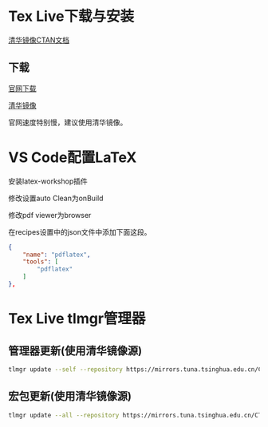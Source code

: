 # Tex Live下载与安装

[清华镜像CTAN文档](https://mirrors.tuna.tsinghua.edu.cn/help/CTAN/)

## 下载

[官网下载](https://www.tug.org/texlive/acquire-netinstall.html)

[清华镜像](https://mirrors.tuna.tsinghua.edu.cn/CTAN/systems/texlive/Images/)

官网速度特别慢，建议使用清华镜像。

# VS Code配置LaTeX

安装latex-workshop插件

修改设置auto Clean为onBuild

修改pdf viewer为browser

在recipes设置中的json文件中添加下面这段。

```json
{
    "name": "pdflatex",
    "tools": [
        "pdflatex"
    ]
},        
```

# Tex Live tlmgr管理器

## 管理器更新(使用清华镜像源)

```bash
tlmgr update --self --repository https://mirrors.tuna.tsinghua.edu.cn/CTAN/systems/texlive/tlnet
```

## 宏包更新(使用清华镜像源)

```bash
tlmgr update --all --repository https://mirrors.tuna.tsinghua.edu.cn/CTAN/systems/texlive/tlnet
```